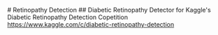 #   R e t i n o p a t h y  D e t e c t i o n  
 ## Diabetic Retinopathy Detector for Kaggle's Diabetic Retinopathy Detection Copetition
https://www.kaggle.com/c/diabetic-retinopathy-detection
